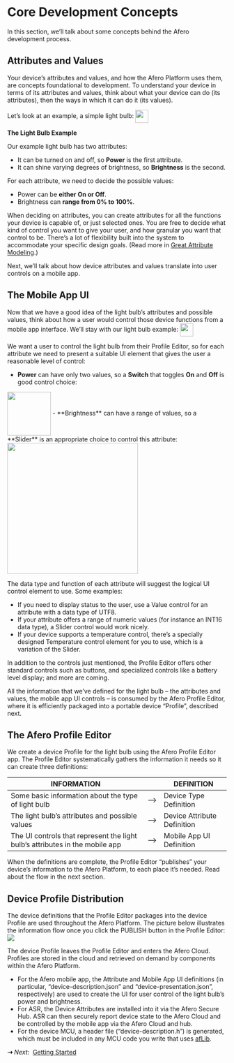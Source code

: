 # Core Development Concepts

In this section, we’ll talk about some concepts behind the Afero development process.

## Attributes and Values

Your device’s attributes and values, and how the Afero Platform uses them, are concepts foundational to development. To understand your device in terms of its attributes and values, think about what your device can do (its attributes), then the ways in which it can do it (its values).

Let’s look at an example, a simple light bulb:
<img src="../img/Lightbulb.png" width="30" style="vertical-align:middle;margin:0px 0px;border:none">

**The Light Bulb Example**

Our example light bulb has two attributes:

- It can be turned on and off, so **Power** is the first attribute.
- It can shine varying degrees of brightness, so **Brightness** is the second.

For each attribute, we need to decide the possible values:

- Power can be **either On or Off**.
- Brightness can **range from 0% to 100%**.

When deciding on attributes, you can create attributes for all the functions your device is capable of, or just selected ones. You are free to decide what kind of control you want to give your user, and how granular you want that control to be. There’s a lot of flexibility built into the system to accommodate your specific design goals. (Read more in [Great Attribute Modeling](../AttrModel).)

Next, we’ll talk about how device attributes and values translate into user controls on a mobile app.

## The Mobile App UI

Now that we have a good idea of the light bulb’s attributes and possible values, think about how a user would control those device functions from a mobile app interface. We’ll stay with our light bulb example:
<img src="../img/Lightbulb.png" width="30" style="vertical-align:middle;margin:0px 0px;border:none">

We want a user to control the light bulb from their Profile Editor, so for each attribute we need to present a suitable UI element that gives the user a reasonable level of control:

- **Power** can have only two values, so a **Switch** that toggles **On** and **Off** is good control choice:
<img src="../img/Switch.png" width="100" style="vertical-align:middle;margin:0px 0px;border:none">
- **Brightness** can have a range of values, so a **Slider** is an appropriate choice to control this attribute:<br><img src="../img/Slider.png" width="300" style="vertical-align:middle;margin:0px 0px;border:none">

The data type and function of each attribute will suggest the logical UI control element to use. Some examples:

- If you need to display status to the user, use a Value control for an attribute with a data type of UTF8.
- If your attribute offers a range of numeric values (for instance an INT16 data type), a Slider control would work nicely.
- If your device supports a temperature control, there’s a specially designed Temperature control element for you to use, which is a variation of the Slider.

In addition to the controls just mentioned, the Profile Editor offers other standard controls such as buttons, and specialized controls like a battery level display; and more are coming.

All the information that we’ve defined for the light bulb – the attributes and values, the mobile app UI controls – is consumed by the Afero Profile Editor, where it is efficiently packaged into a portable device “Profile”, described next.

## The Afero Profile Editor

We create a device Profile for the light bulb using the Afero Profile Editor app. The Profile Editor systematically gathers the information it needs so it can create three definitions:

| INFORMATION          |    | DEFINITION      |
| ------------------------------------------------------------ | ---- | --------------------------- |
| Some basic information about the type of light bulb          | ⟶    | Device Type Definition      |
| The light bulb’s attributes and possible values              | ⟶    | Device Attribute Definition |
| The UI controls that represent the light bulb’s attributes in the mobile app | ⟶    | Mobile App UI Definition    |

When the definitions are complete, the Profile Editor “publishes” your device’s information to the Afero Platform, to each place it’s needed. Read about the flow in the next section.

## Device Profile Distribution

The device definitions that the Profile Editor packages into the device Profile are used throughout the Afero Platform. The picture below illustrates the information flow once you click the <span class="UIText">PUBLISH</span> button in the Profile Editor:
<br><img src="../img/APE-ProfileDistr.png" style="vertical-align:middle;margin:0px 0px;border:none">

The device Profile leaves the Profile Editor and enters the Afero Cloud. Profiles are stored in the cloud and retrieved on demand by components within the Afero Platform.

- For the Afero mobile app, the Attribute and Mobile App UI definitions (in particular, “device-description.json” and “device-presentation.json”, respectively) are used to create the UI for user control of the light bulb’s power and brightness.
- For ASR, the Device Attributes are installed into it via the Afero Secure Hub. ASR can then securely report device state to the Afero Cloud and be controlled by the mobile app via the Afero Cloud and hub.
- For the device MCU, a header file (“device-description.h”) is generated, which must be included in any MCU code you write that uses [afLib](../API-afLib).

 **&#8674;** *Next:*&nbsp;&nbsp;[Getting Started](../Tutorials)